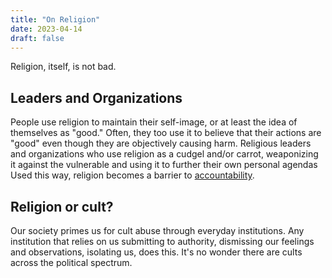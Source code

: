 ```yaml
---
title: "On Religion"
date: 2023-04-14
draft: false
---
```


Religion, itself, is not bad.

## Leaders and Organizations

People use religion to maintain their self-image, or at least the idea
of themselves as "good." Often, they too use it to believe that their
actions are "good" even though they are objectively causing harm.
Religious leaders and organizations who use religion as a cudgel and/or
carrot, weaponizing it against the vulnerable and using it to further
their own personal agendas Used this way, religion becomes a barrier to
[accountability](/transformative-justice).

## Religion or cult?

Our society primes us for cult abuse through everyday institutions. Any
institution that relies on us submitting to authority, dismissing our
feelings and observations, isolating us, does this. It's no
wonder there are cults across the political spectrum.
